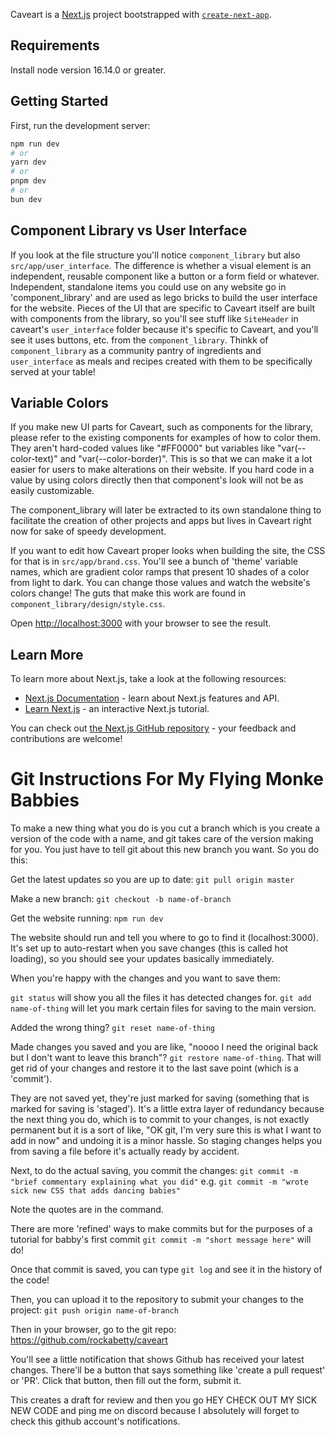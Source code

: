 Caveart is a [Next.js](https://nextjs.org/) project bootstrapped with [`create-next-app`](https://github.com/vercel/next.js/tree/canary/packages/create-next-app).

## Requirements
Install node version 16.14.0 or greater. 

## Getting Started
First, run the development server:

```bash
npm run dev
# or
yarn dev
# or
pnpm dev
# or
bun dev
```

## Component Library vs User Interface
If you look at the file structure you'll notice `component_library` but also `src/app/user_interface`.  The difference is whether a visual element is an independent, reusable component like a button or a form field or whatever.  Independent, standalone items you could use on any website go in 'component_library' and are used as lego bricks to build the user interface for the website.  Pieces of the UI that are specific to Caveart itself are built with components from the library, so you'll see stuff like `SiteHeader` in caveart's `user_interface` folder because it's specific to Caveart, and you'll see it uses buttons, etc. from the `component_library`.  Thinkk of `component_library` as a community pantry of ingredients and `user_interface` as meals and recipes created with them to be specifically served at your table!

## Variable Colors
If you make new UI parts for Caveart, such as components for the library, please refer to the existing components for examples of how to color them. They aren't hard-coded values like "#FF0000" but variables like "var(--color-text)" and "var(--color-border)". This is so that we can make it a lot easier for users to make alterations on their website. If you hard code in a value by using colors directly then that component's look will not be as easily customizable. 

The component_library will later be extracted to its own standalone thing to facilitate the creation of other projects and apps but lives in Caveart right now for sake of speedy development.

If you want to edit how Caveart proper looks when building the site, the CSS for that is in `src/app/brand.css`.  You'll see a bunch of 'theme' variable names, which are gradient color ramps that present 10 shades of a color from light to dark.  You can change those values and watch the website's colors change!  The guts that make this work are found in `component_library/design/style.css`.

Open [http://localhost:3000](http://localhost:3000) with your browser to see the result.

## Learn More

To learn more about Next.js, take a look at the following resources:

- [Next.js Documentation](https://nextjs.org/docs) - learn about Next.js features and API.
- [Learn Next.js](https://nextjs.org/learn) - an interactive Next.js tutorial.

You can check out [the Next.js GitHub repository](https://github.com/vercel/next.js/) - your feedback and contributions are welcome!


# Git Instructions For My Flying Monke Babbies 
To make a new thing what you do is you cut a branch which is you create a version of the code with a name, and git takes care of the version making for you. You just have to tell git about this new branch you want.  So you do this: 

Get the latest updates so you are up to date:
`git pull origin master`

Make a new branch:
`git checkout -b name-of-branch`

Get the website running:
`npm run dev` 

The website should run and tell you where to go to find it (localhost:3000).  It's set up to auto-restart when you save changes (this is called hot loading), so you should see your updates basically immediately. 

When you're happy with the changes and you want to save them:

`git status` will show you all the files it has detected changes for.
`git add name-of-thing` will let you mark certain files for saving to the main version.  

Added the wrong thing? 
`git reset name-of-thing`

Made changes you saved and you are like, "noooo I need the original back but I don't want to leave this branch"? 
`git restore name-of-thing`.  That will get rid of your changes and restore it to the last save point (which is a 'commit').

They are not saved yet, they're just marked for saving (something that is marked for saving is 'staged'). It's a little extra layer of redundancy because the next thing you do, which is to commit to your changes, is not exactly permanent but it is a sort of like, "OK git, I'm very sure this is what I want to add in now" and undoing it is a minor hassle.   So staging changes helps you from saving a file before it's actually ready by accident.

Next, to do the actual saving, you commit the changes:
`git commit -m "brief commentary explaining what you did"`
e.g. `git commit -m "wrote sick new CSS that adds dancing babies"`

Note the quotes are in the command.

There are more 'refined' ways to make commits but for the purposes of a tutorial for babby's first commit `git commit -m "short message here"` will do!

Once that commit is saved, you can type `git log` and see it in the history of the code! 

Then, you can upload it to the repository to submit your changes to the project:
`git push origin name-of-branch`

Then in your browser, go to the git repo: https://github.com/rockabetty/caveart 

You'll see a little notification that shows Github has received your latest changes.   There'll be a button that says something like 'create a pull request' or 'PR'.  Click that button, then fill out the form, submit it. 

This creates a draft for review and then you go HEY CHECK OUT MY SICK NEW CODE and ping me on discord because I absolutely will forget to check this github account's notifications. 